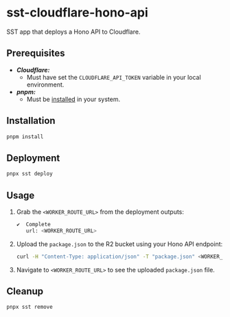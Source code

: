 # sst-cloudflare-hono-api

SST app that deploys a Hono API to Cloudflare.

## Prerequisites

- **_Cloudflare:_**
  - Must have set the `CLOUDFLARE_API_TOKEN` variable in your local environment.
- **_pnpm:_**
  - Must be [installed](https://pnpm.io/installation) in your system.

## Installation

```sh
pnpm install
```

## Deployment

```sh
pnpx sst deploy
```

## Usage

1. Grab the `<WORKER_ROUTE_URL>` from the deployment outputs:

   ```sh
   ✔  Complete
      url: <WORKER_ROUTE_URL>
   ```

2. Upload the `package.json` to the R2 bucket using your Hono API endpoint:

   ```sh
   curl -H "Content-Type: application/json" -T "package.json" <WORKER_ROUTE_URL>
   ```

3. Navigate to `<WORKER_ROUTE_URL>` to see the uploaded `package.json` file.

## Cleanup

```sh
pnpx sst remove
```
